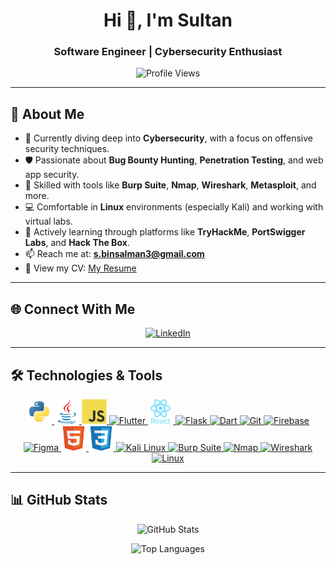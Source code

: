 <h1 align="center">Hi 👋, I'm Sultan</h1>
<h3 align="center">Software Engineer | Cybersecurity Enthusiast</h3>

<p align="center">
  <img src="https://komarev.com/ghpvc/?username=sulalajmi&label=Profile%20views&color=0e75b6&style=flat" alt="Profile Views" />
</p>

---

## 🚀 About Me

- 🔐 Currently diving deep into **Cybersecurity**, with a focus on offensive security techniques.  
- 🛡️ Passionate about **Bug Bounty Hunting**, **Penetration Testing**, and web app security.  
- 🧰 Skilled with tools like **Burp Suite**, **Nmap**, **Wireshark**, **Metasploit**, and more.  
- 💻 Comfortable in **Linux** environments (especially Kali) and working with virtual labs.  
- 🎯 Actively learning through platforms like **TryHackMe**, **PortSwigger Labs**, and **Hack The Box**.  
- 📫 Reach me at: **s.binsalman3@gmail.com**  
- 📄 View my CV: [My Resume](https://drive.google.com/file/d/1g9EsD0l6KHjcSv02U-BGvh-VrpKYyjdH/view?usp=sharing)  

---

## 🌐 Connect With Me

<p align="center">
  <a href="https://linkedin.com/in/sultan-s-alajmi03" target="_blank">
    <img src="https://raw.githubusercontent.com/rahuldkjain/github-profile-readme-generator/master/src/images/icons/Social/linked-in-alt.svg" alt="LinkedIn" height="30" width="40" />
  </a>
</p>

---

## 🛠️ Technologies & Tools


<p align="center">

  <!-- Programming Languages & Frameworks -->
  <a href="https://www.python.org" target="_blank">
    <img src="https://raw.githubusercontent.com/devicons/devicon/master/icons/python/python-original.svg" alt="Python" width="40" height="40"/>
  </a>
  <a href="https://www.java.com" target="_blank">
    <img src="https://raw.githubusercontent.com/devicons/devicon/master/icons/java/java-original.svg" alt="Java" width="40" height="40"/>
  </a>
  <a href="https://developer.mozilla.org/en-US/docs/Web/JavaScript" target="_blank">
    <img src="https://raw.githubusercontent.com/devicons/devicon/master/icons/javascript/javascript-original.svg" alt="JavaScript" width="40" height="40"/>
  </a>
  <a href="https://flutter.dev" target="_blank">
    <img src="https://www.vectorlogo.zone/logos/flutterio/flutterio-icon.svg" alt="Flutter" width="40" height="40"/>
  </a>
  <a href="https://reactjs.org/" target="_blank">
    <img src="https://raw.githubusercontent.com/devicons/devicon/master/icons/react/react-original-wordmark.svg" alt="React" width="40" height="40"/>
  </a>
  <a href="https://flask.palletsprojects.com/" target="_blank">
    <img src="https://cdn.worldvectorlogo.com/logos/flask.svg" alt="Flask" width="40" height="40"/>
  </a>
  <a href="https://dart.dev" target="_blank">
    <img src="https://www.vectorlogo.zone/logos/dartlang/dartlang-icon.svg" alt="Dart" width="40" height="40"/>
  </a>

  <!-- Dev Tools -->
  <a href="https://git-scm.com/" target="_blank">
    <img src="https://www.vectorlogo.zone/logos/git-scm/git-scm-icon.svg" alt="Git" width="40" height="40"/>
  </a>
  <a href="https://firebase.google.com/" target="_blank">
    <img src="https://www.vectorlogo.zone/logos/firebase/firebase-icon.svg" alt="Firebase" width="40" height="40"/>
  </a>
  <a href="https://www.figma.com/" target="_blank">
    <img src="https://www.vectorlogo.zone/logos/figma/figma-icon.svg" alt="Figma" width="40" height="40"/>
  </a>

  <!-- Web -->
  <a href="https://developer.mozilla.org/en-US/docs/Web/HTML" target="_blank">
    <img src="https://raw.githubusercontent.com/devicons/devicon/master/icons/html5/html5-original.svg" alt="HTML" width="40" height="40"/>
  </a>
  <a href="https://developer.mozilla.org/en-US/docs/Web/CSS" target="_blank">
    <img src="https://raw.githubusercontent.com/devicons/devicon/master/icons/css3/css3-original.svg" alt="CSS" width="40" height="40"/>
  </a>

  <!-- Cybersecurity -->
  <a href="https://www.kali.org/" target="_blank">
    <img src="https://www.kali.org/images/kali-logo.svg" alt="Kali Linux" width="40" height="40"/>
  </a>
  <a href="https://portswigger.net/burp" target="_blank">
    <img src="https://upload.wikimedia.org/wikipedia/commons/e/e7/BurpSuite_Comunity_Edition.svg" alt="Burp Suite" width="40" height="40"/>
  </a>
  <a href="https://nmap.org/" target="_blank">
    <img src="https://miro.medium.com/v2/resize:fit:351/0*P4UVvCNl7EX4Xfgn.png" alt="Nmap" width="40" height="40"/>
  </a>
  <a href="https://www.wireshark.org/" target="_blank">
    <img src="https://upload.wikimedia.org/wikipedia/commons/d/df/Wireshark_icon.svg" alt="Wireshark" width="40" height="40"/>
  </a>
  <a href="https://www.linux.org/" target="_blank">
    <img src="https://upload.wikimedia.org/wikipedia/commons/a/af/Tux.png" alt="Linux" width="40" height="40"/>
  </a>

</p>

---

## 📊 GitHub Stats

<p align="center">
  <img src="https://github-readme-stats.vercel.app/api?username=sulalajmi&show_icons=true&locale=en" alt="GitHub Stats" />
</p>

<p align="center">
  <img src="https://github-readme-stats.vercel.app/api/top-langs?username=sulalajmi&show_icons=true&locale=en&layout=compact" alt="Top Languages" />
</p>




 
  
